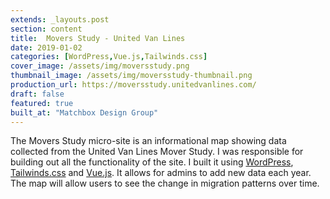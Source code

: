 ```yaml
---
extends: _layouts.post
section: content
title:  Movers Study - United Van Lines
date: 2019-01-02
categories: [WordPress,Vue.js,Tailwinds.css]
cover_image: /assets/img/moversstudy.png
thumbnail_image: /assets/img/moversstudy-thumbnail.png
production_url: https://moversstudy.unitedvanlines.com/
draft: false
featured: true
built_at: "Matchbox Design Group"
---
```

The Movers Study micro-site is an informational map showing data collected from the United Van Lines Mover Study. I was responsible for building out all the functionality of the site. I built it using [WordPress](https://wordpress.org/), [Tailwinds.css](https://tailwindcss.com/) and [Vue.js](https://vuejs.org/). It allows for admins to add new data each year. The map will allow users to see the change in migration patterns over time.
